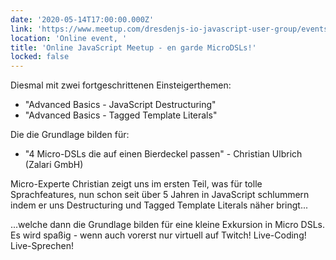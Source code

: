 ```yaml
---
date: '2020-05-14T17:00:00.000Z'
link: 'https://www.meetup.com/dresdenjs-io-javascript-user-group/events/270089052'
location: 'Online event, '
title: 'Online JavaScript Meetup - en garde MicroDSLs!'
locked: false
---
```

Diesmal mit zwei fortgeschrittenen Einsteigerthemen:
* "Advanced Basics - JavaScript Destructuring"
* "Advanced Basics - Tagged Template Literals"

Die die Grundlage bilden für:
* "4 Micro-DSLs die auf einen Bierdeckel passen" - Christian Ulbrich (Zalari GmbH)

Micro-Experte Christian zeigt uns im ersten Teil, was für tolle Sprachfeatures, nun schon seit über 5 Jahren in JavaScript schlummern indem er uns Destructuring und Tagged Template Literals näher bringt...

...welche dann die Grundlage bilden für eine kleine Exkursion in Micro DSLs. Es wird spaßig - wenn auch vorerst nur virtuell auf Twitch! Live-Coding! Live-Sprechen!
